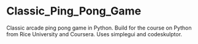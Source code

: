 # Classic_Ping_Pong_Game
Classic arcade ping pong game in Python.
Build for the course on Python from Rice University and Coursera.
Uses simplegui and codeskulptor.
